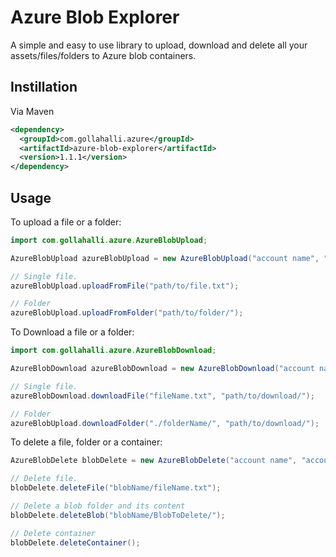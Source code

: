 # Azure Blob Explorer

A simple and easy to use library to upload, download and delete all your assets/files/folders to Azure blob containers.

## Instillation

Via Maven

```xml
<dependency>
  <groupId>com.gollahalli.azure</groupId>
  <artifactId>azure-blob-explorer</artifactId>
  <version>1.1.1</version>
</dependency>
```

## Usage

To upload a file or a folder:

```java
import com.gollahalli.azure.AzureBlobUpload;

AzureBlobUpload azureBlobUpload = new AzureBlobUpload("account name", "account key", "container name");

// Single file.
azureBlobUpload.uploadFromFile("path/to/file.txt");

// Folder
azureBlobUpload.uploadFromFolder("path/to/folder/");
```

To Download a file or a folder:

```java
import com.gollahalli.azure.AzureBlobDownload;

AzureBlobDownload azureBlobDownload = new AzureBlobDownload("account name", "account key", "container name");

// Single file.
azureBlobDownload.downloadFile("fileName.txt", "path/to/download/");

// Folder
azureBlobUpload.downloadFolder("./folderName/", "path/to/download/");
```

To delete a file, folder or a container:

```java
AzureBlobDelete blobDelete = new AzureBlobDelete("account name", "account key", "container name");

// Delete file.
blobDelete.deleteFile("blobName/fileName.txt");

// Delete a blob folder and its content
blobDelete.deleteBlob("blobName/BlobToDelete/");

// Delete container
blobDelete.deleteContainer();
```
